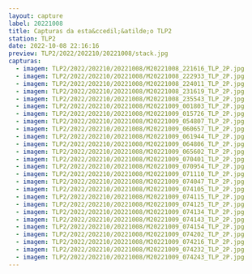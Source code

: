 ```yaml
---
layout: capture
label: 20221008
title: Capturas da esta&ccedil;&atilde;o TLP2
station: TLP2
date: 2022-10-08 22:16:16
preview: TLP2/2022/202210/20221008/stack.jpg
capturas:
  - imagem: TLP2/2022/202210/20221008/M20221008_221616_TLP_2P.jpg
  - imagem: TLP2/2022/202210/20221008/M20221008_222933_TLP_2P.jpg
  - imagem: TLP2/2022/202210/20221008/M20221008_224011_TLP_2P.jpg
  - imagem: TLP2/2022/202210/20221008/M20221008_231619_TLP_2P.jpg
  - imagem: TLP2/2022/202210/20221008/M20221008_235543_TLP_2P.jpg
  - imagem: TLP2/2022/202210/20221008/M20221009_001803_TLP_2P.jpg
  - imagem: TLP2/2022/202210/20221008/M20221009_015726_TLP_2P.jpg
  - imagem: TLP2/2022/202210/20221008/M20221009_054807_TLP_2P.jpg
  - imagem: TLP2/2022/202210/20221008/M20221009_060657_TLP_2P.jpg
  - imagem: TLP2/2022/202210/20221008/M20221009_061944_TLP_2P.jpg
  - imagem: TLP2/2022/202210/20221008/M20221009_064806_TLP_2P.jpg
  - imagem: TLP2/2022/202210/20221008/M20221009_065602_TLP_2P.jpg
  - imagem: TLP2/2022/202210/20221008/M20221009_070401_TLP_2P.jpg
  - imagem: TLP2/2022/202210/20221008/M20221009_070954_TLP_2P.jpg
  - imagem: TLP2/2022/202210/20221008/M20221009_071110_TLP_2P.jpg
  - imagem: TLP2/2022/202210/20221008/M20221009_074047_TLP_2P.jpg
  - imagem: TLP2/2022/202210/20221008/M20221009_074105_TLP_2P.jpg
  - imagem: TLP2/2022/202210/20221008/M20221009_074115_TLP_2P.jpg
  - imagem: TLP2/2022/202210/20221008/M20221009_074125_TLP_2P.jpg
  - imagem: TLP2/2022/202210/20221008/M20221009_074134_TLP_2P.jpg
  - imagem: TLP2/2022/202210/20221008/M20221009_074143_TLP_2P.jpg
  - imagem: TLP2/2022/202210/20221008/M20221009_074154_TLP_2P.jpg
  - imagem: TLP2/2022/202210/20221008/M20221009_074202_TLP_2P.jpg
  - imagem: TLP2/2022/202210/20221008/M20221009_074216_TLP_2P.jpg
  - imagem: TLP2/2022/202210/20221008/M20221009_074232_TLP_2P.jpg
  - imagem: TLP2/2022/202210/20221008/M20221009_074243_TLP_2P.jpg
---
```

